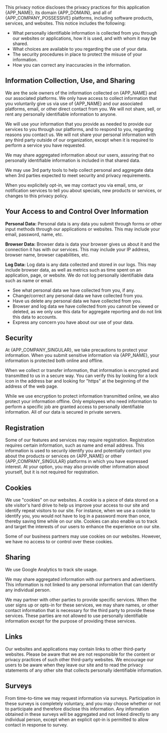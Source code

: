 <webui-data data-page-title="{APP_NAME} Privacy Policy">
    <template slot="json" name="page-next-page">
        {
            "name":"Terms & Conditions",
            "href":"/terms"
        }
    </template>
</webui-data>

<webui-quote theme="primary">

This privacy notice discloses the privacy practices for this application {APP_NAME}, its domain {APP_DOMAIN}, and all of {APP_COMPANY_POSSESSIVE} platforms, including software products, services, and websites. This notice includes the following:

- What personally identifiable information is collected from you through our websites or applications, how it is used, and with whom it may be shared.
- What choices are available to you regarding the use of your data.
- The security procedures in place to protect the misuse of your information.
- How you can correct any inaccuracies in the information.

</webui-quote>

<webui-myfi-storage-consent></webui-myfi-storage-consent>

## Information Collection, Use, and Sharing

<webui-page-segment elevation="10">

We are the sole owners of the information collected on {APP_NAME} and our associated platforms. We only have access to collect information that you voluntarily give us via use of {APP_NAME} and our associated platforms, email, or other direct contact from you. We will not share, sell, or rent any personally identifiable information to anyone.

We will use your information that you provide as needed to provide our services to you through our platforms, and to respond to you, regarding reasons you contact us. We will not share your personal information with any third party outside of our organization, except when it is required to perform a service you have requested.

We may share aggregated information about our users, assuring that no personally identifiable information is included in that shared data.

We may use 3rd party tools to help collect personal and aggregate data when 3rd parties expected to meet security and privacy requirements.

When you explicitely opt-in, we may contact you via email, sms, or notification services to tell you about specials, new products or services, or changes to this privacy policy.

</webui-page-segment>

## Your Access to and Control Over Information

<webui-page-segment elevation="10">

**Personal Data:** Personal data is any data you submit through forms or other input methods through our applications or websites. This may include your email, password, name, etc.

**Browser Data:** Browser data is data your browser gives us about it and the connection it has with our services. This may include your IP address, browser name, browser capabilities, etc.

**Log Data:** Log data is any data collected and stored in our logs. This may include browser data, as well as metrics such as time spent on an application, page, or website. We do not log personally identifiable data such as name or email.

- See what personal data we have collected from you, if any.
- Change/correct any personal data we have collected from you.
- Have us delete any personal data we have collected from you.
- Browser and log data we have collected from you cannot be viewed or deleted, as we only use this data for aggregate reporting and do not link this data to accounts.
- Express any concern you have about our use of your data.

</webui-page-segment>

## Security

<webui-page-segment elevation="10">

At {APP_COMPANY_SINGULAR}, we take precautions to protect your information. When you submit sensitive information via {APP_NAME}, your information is protected both online and offline.

When we collect or transfer information, that information is encrypted and transmitted to us in a secure way. You can verify this by looking for a lock icon in the address bar and looking for "https" at the beginning of the address of the web page.

While we use encryption to protect information transmitted online, we also protect your information offline. Only employees who need information to perform a specific job are granted access to personally identifiable information. All of our data is secured in private servers.

</webui-page-segment>

## Registration

<webui-page-segment elevation="10">

Some of our features and services may require registration. Registration requires certain information, such as name and email address. This information is used to securily identify you and potentially contact you about the products or services on {APP_NAME} or other {APP_COMPANY_SINGULAR} platforms in which you have expressed interest. At your option, you may also provide other information about yourself, but it is not required for reqistration.

</webui-page-segment>

## Cookies

<webui-page-segment elevation="10">

We use "cookies" on our websites. A cookie is a piece of data stored on a site visitor's hard drive to help us improve your access to our site and identify repeat visitors to our site. For instance, when we use a cookie to identify you, you would not have to log in a password more than once, thereby saving time while on our site. Cookies can also enable us to track and target the interests of our users to enhance the experience on our site.

Some of our business partners may use cookies on our websites. However, we have no access to or control over these cookies.

</webui-page-segment>

## Sharing

<webui-page-segment elevation="10">

We use Google Analytics to track site usage.

We may share aggregated information with our partners and advertisers. This information is not linked to any personal information that can identify any individual person.

We may partner with other parties to provide specific services. When the user signs up or opts-in for these services, we may share names, or other contact information that is necessary for the third party to provide these services. These parties are not allowed to use personally identifiable information except for the purpose of providing these services.

</webui-page-segment>

## Links

<webui-page-segment elevation="10">

Our websites and applications may contain links to other third-party websites. Please be aware that we are not responsible for the content or privacy practices of such other third-party websites. We encourage our users to be aware when they leave our site and to read the privacy statements of any other site that collects personally identifiable information.

</webui-page-segment>

## Surveys

<webui-page-segment elevation="10">

From time-to-time we may request information via surveys. Participation in these surveys is completely voluntary, and you may choose whether or not to participate and therefore disclose this information. Any information obtained in these surveys will be aggregated and not linked directly to any individual person, except when an explicit opt-in is permitted to allow contact in response to survey.

</webui-page-segment>
